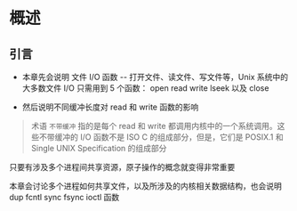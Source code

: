 # 概述

## 引言

- 本章先会说明 文件 I/O 函数 -- 打开文件、读文件、写文件等，Unix 系统中的大多数文件 I/O 只需用到 5 个函数： open  read  write lseek 以及 close

- 然后说明不同缓冲长度对 read 和 write 函数的影响

> 术语 `不带缓冲` 指的是每个 read 和 write 都调用内核中的一个系统调用。这些不带缓冲的 I/O 函数不是 ISO C 的组成部分，但是，它们是 POSIX.1 和 Single UNIX Specification 的组成部分

只要有涉及多个进程间共享资源，原子操作的概念就变得非常重要

本章会讨论多个进程如何共享文件，以及所涉及的内核相关数据结构，也会说明 dup fcntl  sync  fsync ioctl 函数

